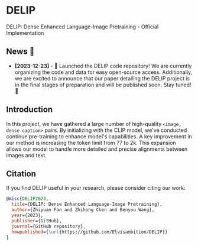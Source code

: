 # DELIP
DELIP: Dense Enhanced Language-Image Pretraining - Official Implementation

## News 📢

- **[2023-12-23]** - 🚀 Launched the DELIP code repository! We are currently organizing the code and data for easy open-source access. Additionally, we are excited to announce that our paper detailing the DELIP project is in the final stages of preparation and will be published soon. Stay tuned! 🌟



## Introduction

In this project, we have gathered a large number of high-quality `<image, dense caption>` pairs. By initializing with the CLIP model, we've conducted continue pre-training to enhance model's capabilities. A key improvement in our method is increasing the token limit from 77 to 2k. This expansion allows our model to handle more detailed and precise alignments between images and text.

## Citation

If you find DELIP useful in your research, please consider citing our work:

```bibtex
@misc{DELIP2023,
  title={DELIP: Dense Enhanced Language-Image Pretraining},
  author={Zhiyuan Fan and Zhihong Chen and Benyou Wang},
  year={2023},
  publisher={GitHub},
  journal={GitHub repository},
  howpublished={\url{https://github.com/Elvisambition/DELIP}}
}

```
